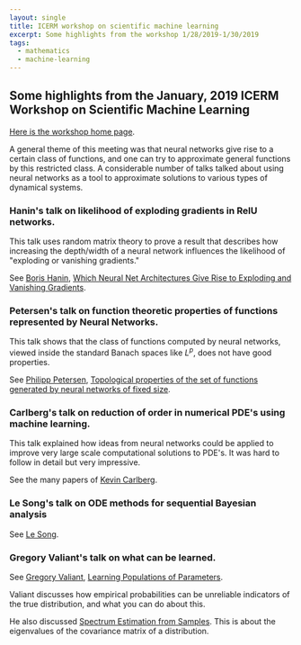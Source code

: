 ```yaml
---
layout: single
title: ICERM workshop on scientific machine learning
excerpt: Some highlights from the workshop 1/28/2019-1/30/2019
tags: 
  - mathematics
  - machine-learning
---
```


## Some highlights from the January, 2019 ICERM Workshop on Scientific Machine Learning

[Here is the workshop home page](https://icerm.brown.edu/events/ht19-1-sml/).

A general theme of this meeting was that neural networks give rise to a certain class of functions, and one can
try to approximate general functions by this restricted class.  A considerable number of talks talked about using
neural networks as a tool to approximate solutions to various types of dynamical systems.

### Hanin's talk on likelihood of exploding gradients in RelU networks.

This talk uses random matrix theory to prove a result that describes
how increasing the depth/width of a neural network influences the
likelihood of "exploding or vanishing gradients."

See [Boris Hanin](http://www.math.tamu.edu/~bhanin/),  [Which Neural Net Architectures Give Rise to Exploding and Vanishing Gradients](https://arxiv.org/abs/1801.03744).

### Petersen's talk on function theoretic properties of functions represented by Neural Networks.

This talk shows that the class of functions computed by neural networks, viewed inside the standard Banach spaces like $L^{p}$, does not have good properties.  

See [Philipp Petersen](https://www.maths.ox.ac.uk/people/philipp.petersen), [Topological properties of the set of functions generated by neural networks of fixed size](https://arxiv.org/abs/1806.08459).

### Carlberg's talk on reduction of order in numerical PDE's using machine learning.

This talk explained how ideas from neural networks could be applied to improve very large scale computational
solutions to PDE's.  It was hard to follow in detail but very impressive.

See the many papers of [Kevin Carlberg](https://www.sandia.gov/~ktcarlb/).

### Le Song's talk on ODE methods for sequential Bayesian analysis

See [Le Song](https://www.cc.gatech.edu/~lsong/index.html). 

### Gregory Valiant's talk on what can be learned.

See [Gregory Valiant](https://theory.stanford.edu/~valiant/), [Learning Populations of Parameters](https://arxiv.org/abs/1709.02707).

Valiant discusses how empirical probabilities can be unreliable indicators of the true distribution, and what you can do about this.

He also discussed [Spectrum Estimation from Samples](https://arxiv.org/abs/1602.00061).  This is about the eigenvalues of the covariance
matrix of a distribution.


